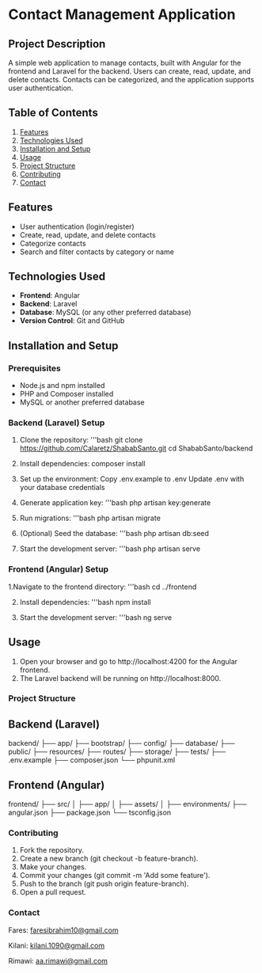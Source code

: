 # Contact Management Application

## Project Description

A simple web application to manage contacts, built with Angular for the frontend and Laravel for the backend. Users can create, read, update, and delete contacts. Contacts can be categorized, and the application supports user authentication.

## Table of Contents

1. [Features](#features)
2. [Technologies Used](#technologies-used)
3. [Installation and Setup](#installation-and-setup)
4. [Usage](#usage)
5. [Project Structure](#project-structure)
6. [Contributing](#contributing)
7. [Contact](#contact)

## Features

- User authentication (login/register)
- Create, read, update, and delete contacts
- Categorize contacts
- Search and filter contacts by category or name

## Technologies Used

- **Frontend**: Angular
- **Backend**: Laravel
- **Database**: MySQL (or any other preferred database)
- **Version Control**: Git and GitHub

## Installation and Setup

### Prerequisites

- Node.js and npm installed
- PHP and Composer installed
- MySQL or another preferred database

### Backend (Laravel) Setup

1. Clone the repository:
   '''bash
   git clone https://github.com/Calaretz/ShababSanto.git
   cd ShababSanto/backend
   
2. Install dependencies:
   composer install
   
3. Set up the environment:
   Copy .env.example to .env
   Update .env with your database credentials

4. Generate application key:
   '''bash
   php artisan key:generate

5. Run migrations:
   '''bash
   php artisan migrate

6. (Optional) Seed the database:
   '''bash
   php artisan db:seed

7. Start the development server:
   '''bash
   php artisan serve

### Frontend (Angular) Setup

1.Navigate to the frontend directory:
   '''bash
   cd ../frontend

2. Install dependencies:
   '''bash
   npm install
   
3. Start the development server:
   '''bash
   ng serve

## Usage
   1. Open your browser and go to http://localhost:4200 for the Angular frontend.
   2. The Laravel backend will be running on http://localhost:8000.

### Project Structure

## Backend (Laravel)

backend/
├── app/
├── bootstrap/
├── config/
├── database/
├── public/
├── resources/
├── routes/
├── storage/
├── tests/
├── .env.example
├── composer.json
└── phpunit.xml

## Frontend (Angular)

frontend/
├── src/
│   ├── app/
│   ├── assets/
│   ├── environments/
├── angular.json
├── package.json
└── tsconfig.json

### Contributing

1. Fork the repository.
2. Create a new branch (git checkout -b feature-branch).
3. Make your changes.
4. Commit your changes (git commit -m 'Add some feature').
5. Push to the branch (git push origin feature-branch).
6. Open a pull request.

### Contact
Fares: faresibrahim10@gmail.com

Kilani: kilani.1090@gmail.com

Rimawi: aa.rimawi@gmail.com




